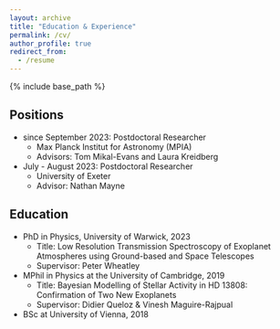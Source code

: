 ```yaml
---
layout: archive
title: "Education & Experience"
permalink: /cv/
author_profile: true
redirect_from:
  - /resume
---
```


{% include base_path %}

## Positions
* since September 2023: Postdoctoral Researcher
  * Max Planck Institut for Astronomy (MPIA)
  * Advisors: Tom Mikal-Evans and Laura Kreidberg
* July - August 2023: Postdoctoral Researcher
  * University of Exeter
  * Advisor: Nathan Mayne

## Education
* PhD in Physics, University of Warwick, 2023
  * Title: Low Resolution Transmission Spectroscopy of Exoplanet Atmospheres using Ground-based and Space Telescopes
  * Supervisor: Peter Wheatley
* MPhil in Physics at the University of Cambridge, 2019
  * Title: Bayesian Modelling of Stellar Activity in HD 13808: Confirmation of Two New Exoplanets
  * Supervisor: Didier Queloz & Vinesh Maguire-Rajpual
* BSc at University of Vienna, 2018